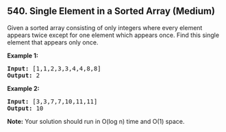 ## 540. Single Element in a Sorted Array (Medium)

<p>
Given a sorted array consisting of only integers where every element appears twice except for one element which appears once. Find this single element that appears only once. 
</p>

<p><b>Example 1:</b><br />
<pre>
<b>Input:</b> [1,1,2,3,3,4,4,8,8]
<b>Output:</b> 2
</pre>
</p>

<p><b>Example 2:</b><br />
<pre>
<b>Input:</b> [3,3,7,7,10,11,11]
<b>Output:</b> 10
</pre>
</p>

<p><b>Note:</b>
Your solution should run in O(log n) time and O(1) space.
</p>
